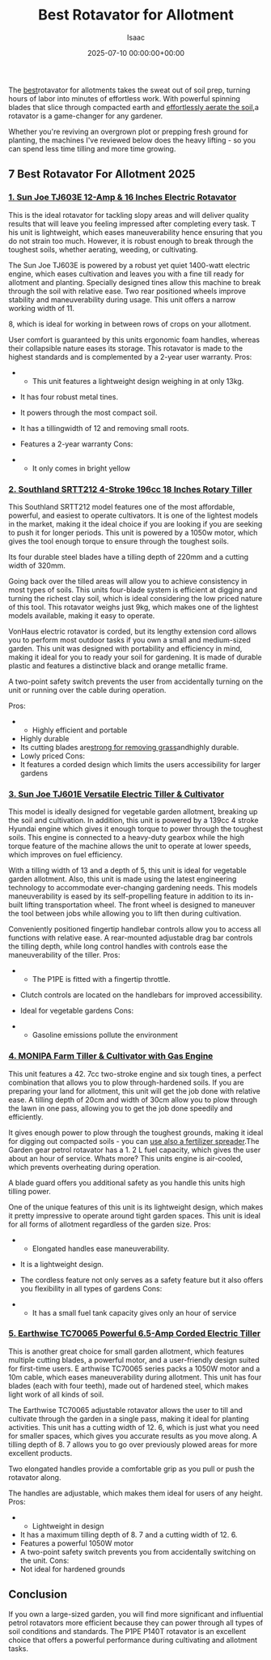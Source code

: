 ﻿---
title: Best Rotavator for Allotment
description: The best rotavator for allotments takes the sweat out of soil prep, turning hours of labor into minutes of effortless work.With powerful spinning blades that...
slug: /best-rotavator-for-allotment/
date: 2025-07-10 00:00:00+00:00
lastmod: 2025-07-10 00:00:00+03:00
author: Isaac
categories:
- Product Reviews
- Tillers
tags:
- product-reviews
- best
- rotavator
layout: post
---

The [best](https://pestpolicy.com/best-chipmunk-repellents/)rotavator for allotments takes the sweat out of soil prep, turning hours of labor into minutes of effortless work. With powerful spinning blades that slice through compacted earth and [effortlessly aerate the soil](https://eos.com/blog/soil-aeration/),a rotavator is a game-changer for any gardener.

Whether you're reviving an overgrown plot or prepping fresh ground for planting, the machines I've reviewed below does the heavy lifting - so you can spend less time tilling and more time growing.

##  7 Best Rotavator For Allotment 2025

###  [1. Sun Joe TJ603E 12-Amp & 16 Inches Electric Rotavator](https://www.amazon.com/dp/B00V6IEVXM/?tag=p-policy-20)

This is the ideal rotavator for tackling slopy areas and will deliver quality results that will leave you feeling impressed after completing every task. T his unit is lightweight, which eases maneuverability hence ensuring that you do not strain too much. However, it is robust enough to break through the toughest soils, whether aerating, weeding, or cultivating.

The Sun Joe TJ603E is powered by a robust yet quiet 1400-watt electric engine, which eases cultivation and leaves you with a fine till ready for allotment and planting. Specially designed tines allow this machine to break through the soil with relative ease. Two rear positioned wheels improve stability and maneuverability during usage. This unit offers a narrow working width of 11.

8, which is ideal for working in between rows of crops on your allotment.

User comfort is guaranteed by this units ergonomic foam handles, whereas their collapsible nature eases its storage. This rotavator is made to the highest standards and is complemented by a 2-year user warranty. 
Pros:
- - This unit features a lightweight design weighing in at only 13kg.
- It has four robust metal tines.
- It powers through the most compact soil.
- It has a tillingwidth of 12 and removing small roots.


- Features a 2-year warranty 
Cons:
- - It only comes in bright yellow


###  [2. Southland SRTT212 4-Stroke 196cc 18 Inches Rotary Tiller](https://www.amazon.com/dp/B007ICK4U4/?tag=p-policy-20)

This Southland SRTT212 model features one of the most affordable, powerful, and easiest to operate cultivators. It is one of the lightest models in the market, making it the ideal choice if you are looking if you are seeking to push it for longer periods. This unit is powered by a 1050w motor, which gives the tool enough torque to ensure through the toughest soils.

Its four durable steel blades have a tilling depth of 220mm and a cutting width of 320mm.

Going back over the tilled areas will allow you to achieve consistency in most types of soils. This units four-blade system is efficient at digging and turning the richest clay soil, which is ideal considering the low priced nature of this tool. This rotavator weighs just 9kg, which makes one of the lightest models available, making it easy to operate.

VonHaus electric rotavator is corded, but its lengthy extension cord allows you to perform most outdoor tasks if you own a small and medium-sized garden. This unit was designed with portability and efficiency in mind, making it ideal for you to ready your soil for gardening. It is made of durable plastic and features a distinctive black and orange metallic frame.

A two-point safety switch prevents the user from accidentally turning on the unit or running over the cable during operation.


Pros:
- - Highly efficient and portable
- Highly durable
- Its cutting blades are[strong for removing grass](https://pestpolicy.com/how-to-use-a-tiller-to-remove-grass/)andhighly durable.
- Lowly priced Cons:
- It features a corded design which limits the users accessibility for larger gardens


###  [3. Sun Joe TJ601E Versatile Electric Tiller & Cultivator](https://www.amazon.com/dp/B07CCN5T6D/?tag=p-policy-20)

This model is ideally designed for vegetable garden allotment, breaking up the soil and cultivation. In addition, this unit is powered by a 139cc 4 stroke Hyundai engine which gives it enough torque to power through the toughest soils. This engine is connected to a heavy-duty gearbox while the high torque feature of the machine allows the unit to operate at lower speeds, which improves on fuel efficiency.

With a tilling width of 13 and a depth of 5, this unit is ideal for vegetable garden allotment. Also, this unit is made using the latest engineering technology to accommodate ever-changing gardening needs. This models maneuverability is eased by its self-propelling feature in addition to its in-built lifting transportation wheel. The front wheel is designed to maneuver the tool between jobs while allowing you to lift then during cultivation.

Conveniently positioned fingertip handlebar controls allow you to access all functions with relative ease. A rear-mounted adjustable drag bar controls the tilling depth, while long control handles with controls ease the maneuverability of the tiller. 
Pros:
- - The P1PE is fitted with a fingertip throttle.
- Clutch controls are located on the handlebars for improved accessibility.


- Ideal for vegetable gardens 
Cons:
- - Gasoline emissions pollute the environment


###  [4. MONIPA Farm Tiller & Cultivator with Gas Engine](https://www.amazon.com/dp/B07SH72BGY/?tag=p-policy-20)

This unit features a 42. 7cc two-stroke engine and six tough tines, a perfect combination that allows you to plow through-hardened soils. If you are preparing your land for allotment, this unit will get the job done with relative ease. A tilling depth of 20cm and width of 30cm allow you to plow through the lawn in one pass, allowing you to get the job done speedily and efficiently.

It gives enough power to plow through the toughest grounds, making it ideal for digging out compacted soils - you can [use also a fertilizer spreader](https://pestpolicy.com/best-tow-behind-fertilizer-spreader/).The Garden gear petrol rotavator has a 1. 2 L fuel capacity, which gives the user about an hour of service. Whats more? This units engine is air-cooled, which prevents overheating during operation.

A blade guard offers you additional safety as you handle this units high tilling power.

One of the unique features of this unit is its lightweight design, which makes it pretty impressive to operate around tight garden spaces. This unit is ideal for all forms of allotment regardless of the garden size. 
Pros:
- - Elongated handles ease maneuverability.
- It is a lightweight design.


- The cordless feature not only serves as a safety feature but it also offers you flexibility in all types of gardens 
Cons:
- - It has a small fuel tank capacity gives only an hour of service


###  [5. Earthwise TC70065 Powerful 6.5-Amp Corded Electric Tiller](https://www.amazon.com/dp/B07F9RZBB7/?tag=p-policy-20)

This is another great choice for small garden allotment, which features multiple cutting blades, a powerful motor, and a user-friendly design suited for first-time users. E arthwise TC70065 series packs a 1050W motor and a 10m cable, which eases maneuverability during allotment. This unit has four blades (each with four teeth), made out of hardened steel, which makes light work of all kinds of soil.

The Earthwise TC70065 adjustable rotavator allows the user to till and cultivate through the garden in a single pass, making it ideal for planting activities. This unit has a cutting width of 12. 6, which is just what you need for smaller spaces, which gives you accurate results as you move along. A tilling depth of 8. 7 allows you to go over previously plowed areas for more excellent products.

Two elongated handles provide a comfortable grip as you pull or push the rotavator along.

The handles are adjustable, which makes them ideal for users of any height. 
Pros:
- - Lightweight in design
- It has a maximum tilling depth of 8. 7 and a cutting width of 12. 6.
- Features a powerful 1050W motor
- A two-point safety switch prevents you from accidentally switching on the unit. Cons:
- Not ideal for hardened grounds


##  Conclusion

If you own a large-sized garden, you will find more significant and influential petrol rotavators more efficient because they can power through all types of soil conditions and standards. The P1PE P140T rotavator is an excellent choice that offers a powerful performance during cultivating and allotment tasks.


